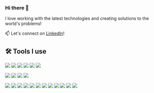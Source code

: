 ### Hi there 👋

I love working with the latest technologies and creating solutions to the world's problems!

📫 Let's connect on [LinkedIn](https://www.linkedin.com/in/justin-m-chung/)!

## 🛠 Tools I use

[![](https://img.shields.io/badge/OS-Arch%20Linux-4492d1?labelColor=111111&style=flat&logo=arch-linux&logoColor=white)](https://archlinux.org/)
[![](https://img.shields.io/badge/OS-Fedora-65a1da?labelColor=111111&style=flat&logo=fedora&logoColor=white)](https://getfedora.org/)
[![](https://img.shields.io/badge/Server_OS-Debian-A81D33?labelColor=111111&style=flat&logo=debian&logoColor=white)](https://www.debian.org/)
[![](https://img.shields.io/badge/Server_OS-Rocky%20Linux-43b47c?labelColor=111111&style=flat&logo=rocky-linux&logoColor=white)](https://alpinelinux.org/)
[![](https://img.shields.io/badge/Editor-VS_Code-007ACC?labelColor=111111&style=flat&logo=visual-studio-code&logoColor=white)](https://code.visualstudio.com/)
[![](https://img.shields.io/badge/Editor-Neovim-57A143?labelColor=111111&style=flat&logo=neovim&logoColor=white)](https://github.com/neovim/neovim)

[![](https://img.shields.io/badge/Emulator-Alacritty-784421?labelColor=111111&style=flat&logo=windowsterminal&logoColor=white)](https://alacritty.org/)
[![](https://img.shields.io/badge/Terminal-Oh%20My%20Zsh-4EAA25?labelColor=111111&style=flat&logo=gnu-bash&logoColor=white)](https://github.com/ohmyzsh/ohmyzsh)
[![](https://img.shields.io/badge/Messaging-Discord-7289da?labelColor=111111&style=flat&logo=discord&logoColor=white)](https://discord.com)
[![](https://img.shields.io/badge/Messaging-Matrix-000000?labelColor=111111&style=flat&logo=matrix&logoColor=white)](https://matrix.com)
<!--[![](https://img.shields.io/badge/Messaging-Signal-2592E9?labelColor=111111&style=flat&logo=signal&logoColor=white)](https://www.signal.org/)-->
![](https://img.shields.io/badge/-C++-00599C?style=flat&logo=c%2B%2B&logoColor=white)
![](https://img.shields.io/badge/-Go-00ADD8?style=flat&logo=go&logoColor=white)
![](https://img.shields.io/badge/-Java-007396?style=flat&logo=java&logoColor=white)
![](https://img.shields.io/badge/-Javascript-F7DF1E?style=flat&logo=javascript&logoColor=white)
![](https://img.shields.io/badge/-Typescript-007ACC?style=flat&logo=typescript&logoColor=white)
![](https://img.shields.io/badge/-Git-F05032?style=flat&logo=git&logoColor=white)
![](https://img.shields.io/badge/-NPM-CB3837?style=flat&logo=npm&logoColor=white)
![](https://img.shields.io/badge/-Angular-DD0031?style=flat&logo=angular&logoColor=white)
![](https://img.shields.io/badge/-Docker-46a2f1?style=flat&logo=docker&logoColor=white)
![](https://img.shields.io/badge/-Kubernetes-326CE5?style=flat&logo=kubernetes&logoColor=white)
![](https://img.shields.io/badge/-ESLint-4B32C3?style=flat&logo=eslint&logoColor=white)
![](https://img.shields.io/badge/-Markdown-000000?style=flat&logo=markdown&logoColor=white)

<!--![](https://img.shields.io/badge/-Heroku-430098?style=flat&logo=heroku&logoColor=white)
![](https://img.shields.io/badge/-Netlify-00C7B7?style=flat&logo=netlify&logoColor=white)
![](https://img.shields.io/badge/-Digital_Ocean-0080FF?style=flat&logo=digitalocean&logoColor=white)
![](https://img.shields.io/badge/-MongoDB-13aa52?style=flat&logo=mongodb&logoColor=white)-->
